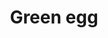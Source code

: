 ---
layout: item
title: Green egg
item-id: 10531
datatable: true
id: 10531
name: "Green egg"
members: true
lowalch: null
highalch: null
examine: "Use to poison your enemies!"
monsters:
  - id: 5739
    name: "Penance Fighter"
    members: true
    combat_level: 30
    wiki_url: "https://oldschool.runescape.wiki/w/Penance_Fighter#Wave_1"
    drops:
      - quantity: "2"
        rarity: 1
        drop_requirements: null
  - id: 5740
    name: "Penance Fighter"
    members: true
    combat_level: 32
    wiki_url: "https://oldschool.runescape.wiki/w/Penance_Fighter#Wave_2"
    drops:
      - quantity: "2"
        rarity: 1
        drop_requirements: null
  - id: 5741
    name: "Penance Fighter"
    members: true
    combat_level: 37
    wiki_url: "https://oldschool.runescape.wiki/w/Penance_Fighter#Wave_3"
    drops:
      - quantity: "2"
        rarity: 1
        drop_requirements: null
  - id: 5742
    name: "Penance Fighter"
    members: true
    combat_level: 42
    wiki_url: "https://oldschool.runescape.wiki/w/Penance_Fighter#Wave_4"
    drops:
      - quantity: "2"
        rarity: 1
        drop_requirements: null
  - id: 5743
    name: "Penance Fighter"
    members: true
    combat_level: 47
    wiki_url: "https://oldschool.runescape.wiki/w/Penance_Fighter#Wave_5"
    drops:
      - quantity: "2"
        rarity: 1
        drop_requirements: null
  - id: 5744
    name: "Penance Fighter"
    members: true
    combat_level: 56
    wiki_url: "https://oldschool.runescape.wiki/w/Penance_Fighter#Wave_6"
    drops:
      - quantity: "2"
        rarity: 1
        drop_requirements: null
  - id: 5745
    name: "Penance Fighter"
    members: true
    combat_level: 61
    wiki_url: "https://oldschool.runescape.wiki/w/Penance_Fighter#Wave_7/10"
    drops:
      - quantity: "2"
        rarity: 1
        drop_requirements: null
  - id: 5746
    name: "Penance Fighter"
    members: true
    combat_level: 68
    wiki_url: "https://oldschool.runescape.wiki/w/Penance_Fighter#Wave_8"
    drops:
      - quantity: "2"
        rarity: 1
        drop_requirements: null
  - id: 5747
    name: "Penance Fighter"
    members: true
    combat_level: 77
    wiki_url: "https://oldschool.runescape.wiki/w/Penance_Fighter#Wave_9"
    drops:
      - quantity: "2"
        rarity: 1
        drop_requirements: null
  - id: 5757
    name: "Penance Ranger"
    members: true
    combat_level: 21
    wiki_url: "https://oldschool.runescape.wiki/w/Penance_Ranger#Wave_1"
    drops:
      - quantity: "2"
        rarity: 1
        drop_requirements: null
  - id: 5758
    name: "Penance Ranger"
    members: true
    combat_level: 25
    wiki_url: "https://oldschool.runescape.wiki/w/Penance_Ranger#Wave_2"
    drops:
      - quantity: "2"
        rarity: 1
        drop_requirements: null
  - id: 5759
    name: "Penance Ranger"
    members: true
    combat_level: 32
    wiki_url: "https://oldschool.runescape.wiki/w/Penance_Ranger#Wave_3"
    drops:
      - quantity: "2"
        rarity: 1
        drop_requirements: null
  - id: 5760
    name: "Penance Ranger"
    members: true
    combat_level: 38
    wiki_url: "https://oldschool.runescape.wiki/w/Penance_Ranger#Wave_4"
    drops:
      - quantity: "2"
        rarity: 1
        drop_requirements: null
  - id: 5761
    name: "Penance Ranger"
    members: true
    combat_level: 43
    wiki_url: "https://oldschool.runescape.wiki/w/Penance_Ranger#Wave_5"
    drops:
      - quantity: "2"
        rarity: 1
        drop_requirements: null
  - id: 5762
    name: "Penance Ranger"
    members: true
    combat_level: 51
    wiki_url: "https://oldschool.runescape.wiki/w/Penance_Ranger#Wave_6"
    drops:
      - quantity: "2"
        rarity: 1
        drop_requirements: null
  - id: 5763
    name: "Penance Ranger"
    members: true
    combat_level: 57
    wiki_url: "https://oldschool.runescape.wiki/w/Penance_Ranger#Wave_7/10"
    drops:
      - quantity: "2"
        rarity: 1
        drop_requirements: null
  - id: 5764
    name: "Penance Ranger"
    members: true
    combat_level: 64
    wiki_url: "https://oldschool.runescape.wiki/w/Penance_Ranger#Wave_8"
    drops:
      - quantity: "2"
        rarity: 1
        drop_requirements: null
  - id: 5765
    name: "Penance Ranger"
    members: true
    combat_level: 72
    wiki_url: "https://oldschool.runescape.wiki/w/Penance_Ranger#Wave_9"
    drops:
      - quantity: "2"
        rarity: 1
        drop_requirements: null
---